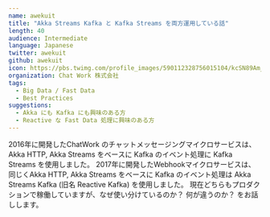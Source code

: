 ```yaml
---
name: awekuit
title: "Akka Streams Kafka と Kafka Streams を両方運用している話"
length: 40
audience: Intermediate
language: Japanese
twitter: awekuit
github: awekuit
icon: https://pbs.twimg.com/profile_images/590112328756015104/kcSN89Am_400x400.jpg
organization: Chat Work 株式会社
tags:
  - Big Data / Fast Data
  - Best Practices
suggestions:
  - Akka にも Kafka にも興味のある方
  - Reactive な Fast Data 処理に興味のある方
---
```

2016年に開発したChatWork のチャットメッセージングマイクロサービスは、Akka HTTP, Akka Streams をベースに Kafka のイベント処理に Kafka Streams を使用しました。
2017年に開発したWebhookマイクロサービスは、同じくAkka HTTP, Akka Streams をベースに Kafka のイベント処理は Akka Streams Kafka (旧名 Reactive Kafka) を使用しました。
現在どちらもプロダクションで稼働していますが、なぜ使い分けているのか？ 何が違うのか？ をお話しします。
